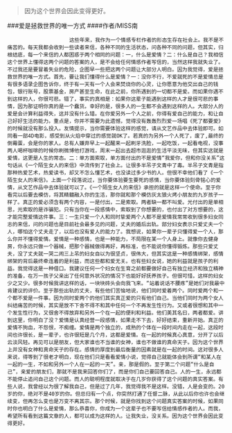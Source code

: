 > 因为这个世界会因此变得更好。

###爱是拯救世界的唯一方式
####作者/MISS南

						这些年来，我作为一个情感专栏作者的形态生存在社会上。我不是不痛苦的。每天我都会收到一些读者来信，各种不同的生活状态，问各种不同的问题，但其实，归根结底，每一个来信的人都困惑于两个相同的问题：一，什么是爱情？二：什么是自己？我相信这个世界上懂得这两个问题的答案的人，是不会给任何情感作者写信的，当然这样我就失业了。不过我还是要冒着失业的危险，企图早一些把这两个问题让大部分人明白。因为我觉得，爱是拯救世界的唯一方式。首先，要让我们懂得什么是爱情？一：没你不行，不爱就死的不是爱情总是有很多语录企图告诉你，终于有一天有一个人会来焚烧你的心灵，让你愿意为他交出自己的钱包，银行账号，股票基金，房产甚至生命，在此之前，你所遇到的一切都不是爱。而如果你遇不到这样的人，你很可悲。错了，事实的真相是：如果你这辈子能遇到这样的人才是很可悲的事情，因为那证明你真的是一个蠢货。幸好的是，很多人的一生都不会遇到这样的人。大部分人的爱是会计算利益得失，这并没有什么错。在你爱另外一个人之前，你得有爱自己的能力，和让自己好好生活的能力。重点是，你并不需要为此遗憾，觉得没有轰轰烈烈爱一场唱《死了都要爱》的时候就没有那么投入。友情提示，当你需要体验这样的感觉，请从文艺作品中去体验即可。如同看一部4D电影，感受到从火焰中穿过的感觉就OK了。若真的为另外一个人死了，废了,最终的倒霉蛋，会是你的家人。总有人嫌弃早上一起醒来一起刷牙洗脸，一起吃饭，一起看电视，没事两人喝杯咖啡的时候你刷微博他打游戏，周末一起出去超市逛逛的生活平淡无味，但其实这就是爱情，这更是人生的常态。二：单方面索取，单方面付出的不是爱情“我爱你，但和你没关系”这句话从《一个陌生女人的来信》中流传到了社会上。让很多半吊子文青中了毒。半吊子文青是指那种热爱艺术，热爱读书，却又不怎么懂艺术，也没读过多少书的人。但很不幸他们看了《一个陌生女人的来信》。上面一个段落说过，当你要体验要生要死的感情，当你要体验刻骨铭心的爱情，从文艺作品中去体验就可以了。《一个陌生女人的来信》承担的就是这样一个使命。至于你看完以后要去模仿，将其精髓融入你的生活，那你就和那个模仿灰太狼火烤小朋友的九岁孩子一样了。真正的爱必须含有两个内容，一是付出，二是索取。两者缺一都不叫爱。光付出的是单相思，光索取的是诈骗犯。只有当你在一段感情中，索取到了你想要的，也付出了对方想要的，这才能完整爱情这件事。三：一生只爱一个人和同时挚爱两个人都不是爱情我常常收到很多妇女同志的来信，问的问题也是目前社会最多见的问题，丈夫的婚后出轨。部分妇女表示只爱丈夫一个人，哪怕这个丈夫走了，以后也没有爱人的能力了。我想说，如果你一辈子只懂得爱一个人，那么你并不懂得爱情。爱情是一种感情，也是一种能力，不局限在某一个人身上。就像你去健身房，你永远只做一个器械，把那个器械做得再好，再标准，也不能说你懂得锻炼。那些只爱丈夫，没了丈夫就一哭二闹三上吊的妇女自以为很坚贞，很伟大，但其实这是一种感情绑架，感情绑架的背后最终牵连着的是利益，而这些都和爱无关。也有些妇女说，她的利益就是孩子的利益。我觉得这是一种借口。我建议任何一个妇女在生育之前都要做好自己有独立经济和独立精神的准备，在万一孩子父亲出了任何意外状况的情况下也能好好抚养孩子。但很可惜，这样的妇女少之又少。很多时候我讲这样的话，一块块砖头会向我飞来。“站着说话不腰疼”是她们对我最中肯建议的评价。至于那些出轨的丈夫，有些他们苦恼地说，他们同时爱着两个。同时爱两个和一个都不爱是一件事。因为同时爱两个的他们其实真正爱的只有他们自己。当他们同时为两个女人纠结痛苦的时候，其实是放不下舍不得不和其中任何一个不再发生性行为。又或者很想和其中一个发生性行为，又很舍不得放弃和另外一个在一起的便利和利益。他们美其名曰，两者都爱。讲到这里，你明白了没？爱情是认真经营一段感情，如果走不下去，好好结束，重新开始。真正的爱情不狗血，不怨恨，不痴缠。爱情是两个独立的，成熟的个体在一段时间内走在一起，这段时间也许很长，是一辈子，也许很短是几个月，这都是爱情。在一起的时候真心真意，分开了以后云淡风轻。再见可以是朋友，但大家谁也不当谁的女神，谁也不做谁的真命天子。因为这个世界上并没有女神和真命天子的存在。感情的厚度到最后衡量的因素就是在一起的时间。这对很多人来说，得等到了很老才明白，现在他们只是看看爱情小说，觉得自己就能体会到所谓“和某人在一起的一生，不如和另外一个人在一起的一天”。亲，那是假的。至于第二个问题“什么是自己”，亲爱的朋友们，那就不是我来回答你们了，而是你们自己要回答自己。人的一生，永远都不能停止追问自己这个问题。而人的聪明程度就取决于在几岁你获得了这个问题的真实答案。有些人说，我曾经以为很了解我自己，但是过了几年，我觉得我不是这样。没错，人是会变的。20岁的你，绝对不是40岁的你。但总归有一个点，你突然打通了任督二脉，从此以后你也许也会继续变，但再怎么变也是万变不离其宗。那个时候，就是你找到这个问题真实答案的时候，如果同时你也明白了什么是爱情，那么恭喜你，你成为一个这辈子也不要写信给情感作者的人。而我，希望所有看到这篇文章的人，都可以成为这样的人。让我失业，没关系。因为这个世界会因此变得更好。			  		